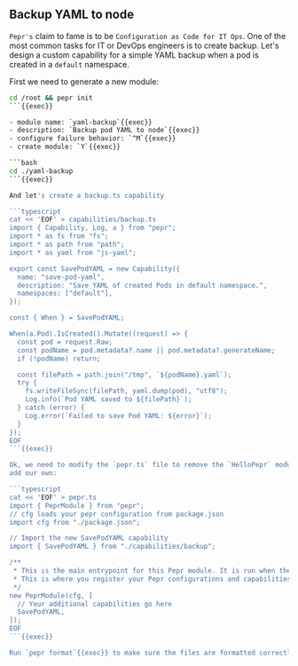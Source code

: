 ## Backup YAML to node

`Pepr's` claim to fame is to be `Configuration as Code for IT Ops`. One of the
most common tasks for IT or DevOps engineers is to create backup. Let's design a
custom capability for a simple YAML backup when a pod is created in a `default`
namespace.

First we need to generate a new module:

```bash
cd /root && pepr init
```{{exec}}

- module name: `yaml-backup`{{exec}}
- description: `Backup pod YAML to node`{{exec}}
- configure failure behavior: `^M`{{exec}}
- create module: `Y`{{exec}}

```bash
cd ./yaml-backup
```{{exec}}

And let's create a backup.ts capability

```typescript
cat << 'EOF' > capabilities/backup.ts
import { Capability, Log, a } from "pepr";
import * as fs from "fs";
import * as path from "path";
import * as yaml from "js-yaml";

export const SavePodYAML = new Capability({
  name: "save-pod-yaml",
  description: "Save YAML of created Pods in default namespace.",
  namespaces: ["default"],
});

const { When } = SavePodYAML;

When(a.Pod).IsCreated().Mutate((request) => {
  const pod = request.Raw;
  const podName = pod.metadata?.name || pod.metadata?.generateName;
  if (!podName) return;

  const filePath = path.join("/tmp", `${podName}.yaml`);
  try {
    fs.writeFileSync(filePath, yaml.dump(pod), "utf8");
    Log.info(`Pod YAML saved to ${filePath}`);
  } catch (error) {
    Log.error(`Failed to save Pod YAML: ${error}`);
  }
});
EOF
```{{exec}}

Ok, we need to modify the `pepr.ts` file to remove the `HelloPepr` module and
add our own:

```typescript
cat << 'EOF' > pepr.ts
import { PeprModule } from "pepr";
// cfg loads your pepr configuration from package.json
import cfg from "./package.json";

// Import the new SavePodYAML capability
import { SavePodYAML } from "./capabilities/backup";

/**
 * This is the main entrypoint for this Pepr module. It is run when the module is started.
 * This is where you register your Pepr configurations and capabilities.
 */
new PeprModule(cfg, [
  // Your additional capabilities go here
  SavePodYAML,
]);
EOF
```{{exec}}

Run `pepr format`{{exec}} to make sure the files are formatted correctly.
